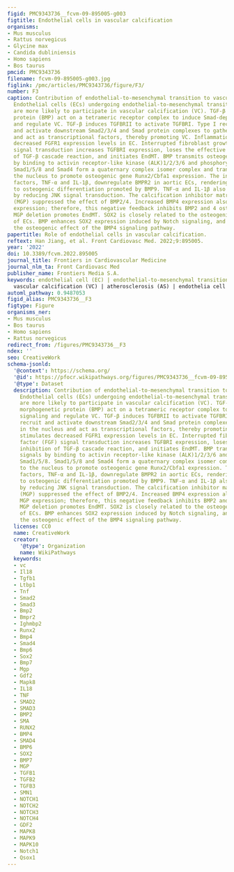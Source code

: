 ```yaml
---
figid: PMC9343736__fcvm-09-895005-g003
figtitle: Endothelial cells in vascular calcification
organisms:
- Mus musculus
- Rattus norvegicus
- Glycine max
- Candida dubliniensis
- Homo sapiens
- Bos taurus
pmcid: PMC9343736
filename: fcvm-09-895005-g003.jpg
figlink: /pmc/articles/PMC9343736/figure/F3/
number: F3
caption: Contribution of endothelial-to-mesenchymal transition to vascular calcification.
  Endothelial cells (ECs) undergoing endothelial-to-mesenchymal transition (EndMT)
  are more likely to participate in vascular calcification (VC). TGF-β and bone morphogenetic
  protein (BMP) act on a tetrameric receptor complex to induce Smad-dependent signaling
  and regulate VC. TGF-β induces TGFBRII to activate TGFBRI. Type I receptors recruit
  and activate downstream Smad2/3/4 and Smad protein complexes to gather in the nucleus
  and act as transcriptional factors, thereby promoting VC. Inflammation stimulates
  decreased FGFR1 expression levels in EC. Interrupted fibroblast growth factor (FGF)
  signal transduction increases TGFBRI expression, loses the effective inhibition
  of TGF-β cascade reaction, and initiates EndMT. BMP transmits osteogenic signals
  by binding to activin receptor-like kinase (ALK)1/2/3/6 and phosphorylating Smad1/5/8.
  Smad1/5/8 and Smad4 form a quaternary complex isomer complex and translocate to
  the nucleus to promote osteogenic gene Runx2/Cbfa1 expression. The inflammatory
  factors, TNF-α and IL-1β, downregulate BMPR2 in aortic ECs, rendering ECs sensitive
  to osteogenic differentiation promoted by BMP9. TNF-α and IL-1β also promote EndMT
  by reducing JNK signal transduction. The calcification inhibitor matrix Gla protein
  (MGP) suppressed the effect of BMP2/4. Increased BMP4 expression also induces MGP
  expression; therefore, this negative feedback inhibits BMP2 and 4 osteogenesis.
  MGP deletion promotes EndMT. SOX2 is closely related to the osteogenic differentiation
  of ECs. BMP enhances SOX2 expression induced by Notch signaling, and SOX2 amplifies
  the osteogenic effect of the BMP4 signaling pathway.
papertitle: Role of endothelial cells in vascular calcification.
reftext: Han Jiang, et al. Front Cardiovasc Med. 2022;9:895005.
year: '2022'
doi: 10.3389/fcvm.2022.895005
journal_title: Frontiers in Cardiovascular Medicine
journal_nlm_ta: Front Cardiovasc Med
publisher_name: Frontiers Media S.A.
keywords: endothelial cell (EC) | endothelial-to-mesenchymal transition (EndMT) |
  vascular calcification (VC) | atherosclerosis (AS) | endothelia cell dysfunction
automl_pathway: 0.9487053
figid_alias: PMC9343736__F3
figtype: Figure
organisms_ner:
- Mus musculus
- Bos taurus
- Homo sapiens
- Rattus norvegicus
redirect_from: /figures/PMC9343736__F3
ndex: ''
seo: CreativeWork
schema-jsonld:
  '@context': https://schema.org/
  '@id': https://pfocr.wikipathways.org/figures/PMC9343736__fcvm-09-895005-g003.html
  '@type': Dataset
  description: Contribution of endothelial-to-mesenchymal transition to vascular calcification.
    Endothelial cells (ECs) undergoing endothelial-to-mesenchymal transition (EndMT)
    are more likely to participate in vascular calcification (VC). TGF-β and bone
    morphogenetic protein (BMP) act on a tetrameric receptor complex to induce Smad-dependent
    signaling and regulate VC. TGF-β induces TGFBRII to activate TGFBRI. Type I receptors
    recruit and activate downstream Smad2/3/4 and Smad protein complexes to gather
    in the nucleus and act as transcriptional factors, thereby promoting VC. Inflammation
    stimulates decreased FGFR1 expression levels in EC. Interrupted fibroblast growth
    factor (FGF) signal transduction increases TGFBRI expression, loses the effective
    inhibition of TGF-β cascade reaction, and initiates EndMT. BMP transmits osteogenic
    signals by binding to activin receptor-like kinase (ALK)1/2/3/6 and phosphorylating
    Smad1/5/8. Smad1/5/8 and Smad4 form a quaternary complex isomer complex and translocate
    to the nucleus to promote osteogenic gene Runx2/Cbfa1 expression. The inflammatory
    factors, TNF-α and IL-1β, downregulate BMPR2 in aortic ECs, rendering ECs sensitive
    to osteogenic differentiation promoted by BMP9. TNF-α and IL-1β also promote EndMT
    by reducing JNK signal transduction. The calcification inhibitor matrix Gla protein
    (MGP) suppressed the effect of BMP2/4. Increased BMP4 expression also induces
    MGP expression; therefore, this negative feedback inhibits BMP2 and 4 osteogenesis.
    MGP deletion promotes EndMT. SOX2 is closely related to the osteogenic differentiation
    of ECs. BMP enhances SOX2 expression induced by Notch signaling, and SOX2 amplifies
    the osteogenic effect of the BMP4 signaling pathway.
  license: CC0
  name: CreativeWork
  creator:
    '@type': Organization
    name: WikiPathways
  keywords:
  - vc
  - Il18
  - Tgfb1
  - Ltbp1
  - Tnf
  - Smad2
  - Smad3
  - Bmp2
  - Bmpr2
  - Ighmbp2
  - Runx2
  - Bmp4
  - Smad4
  - Bmp6
  - Sox2
  - Bmp7
  - Mgp
  - Gdf2
  - Mapk8
  - IL18
  - TNF
  - SMAD2
  - SMAD3
  - BMP2
  - SMA
  - RUNX2
  - BMP4
  - SMAD4
  - BMP6
  - SOX2
  - BMP7
  - MGP
  - TGFB1
  - TGFB2
  - TGFB3
  - SMN1
  - NOTCH1
  - NOTCH2
  - NOTCH3
  - NOTCH4
  - GDF2
  - MAPK8
  - MAPK9
  - MAPK10
  - Notch1
  - Qsox1
---
```

